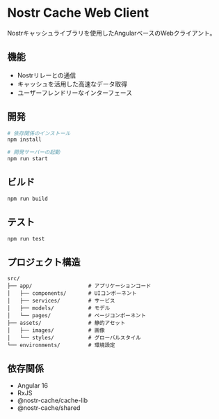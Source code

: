 # Nostr Cache Web Client

Nostrキャッシュライブラリを使用したAngularベースのWebクライアント。

## 機能

- Nostrリレーとの通信
- キャッシュを活用した高速なデータ取得
- ユーザーフレンドリーなインターフェース

## 開発

```bash
# 依存関係のインストール
npm install

# 開発サーバーの起動
npm run start
```

## ビルド

```bash
npm run build
```

## テスト

```bash
npm run test
```

## プロジェクト構造

```
src/
├── app/                  # アプリケーションコード
│   ├── components/       # UIコンポーネント
│   ├── services/         # サービス
│   ├── models/           # モデル
│   └── pages/            # ページコンポーネント
├── assets/               # 静的アセット
│   ├── images/           # 画像
│   └── styles/           # グローバルスタイル
└── environments/         # 環境設定
```

## 依存関係

- Angular 16
- RxJS
- @nostr-cache/cache-lib
- @nostr-cache/shared
